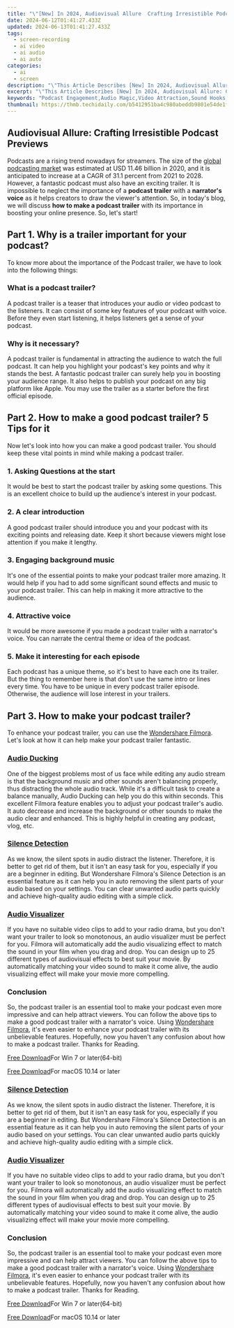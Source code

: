 ```yaml
---
title: "\"[New] In 2024, Audiovisual Allure  Crafting Irresistible Podcast Previews\""
date: 2024-06-12T01:41:27.433Z
updated: 2024-06-13T01:41:27.433Z
tags: 
  - screen-recording
  - ai video
  - ai audio
  - ai auto
categories: 
  - ai
  - screen
description: "\"This Article Describes [New] In 2024, Audiovisual Allure: Crafting Irresistible Podcast Previews\""
excerpt: "\"This Article Describes [New] In 2024, Audiovisual Allure: Crafting Irresistible Podcast Previews\""
keywords: "Podcast Engagement,Audio Magic,Video Attraction,Sound Hooks,Preview Appeal,Aural Draw,Visual Tactics"
thumbnail: https://thmb.techidaily.com/b5412951ba4c980abeddb9801e54de1f43b896bc3e121a51c5e15daf74ce2873.jpg
---
```


## Audiovisual Allure: Crafting Irresistible Podcast Previews

Podcasts are a rising trend nowadays for streamers. The size of the [global podcasting market](https://www.grandviewresearch.com/industry-analysis/podcast-market) was estimated at USD 11.46 billion in 2020, and it is anticipated to increase at a CAGR of 31.1 percent from 2021 to 2028\. However, a fantastic podcast must also have an exciting trailer. It is impossible to neglect the importance of a **podcast trailer** with a **narrator's voice** as it helps creators to draw the viewer's attention. So, in today's blog, we will discuss **how to make a podcast trailer** with its importance in boosting your online presence. So, let's start!

## Part 1\. Why is a trailer important for your podcast?

To know more about the importance of the Podcast trailer, we have to look into the following things:

### What is a podcast trailer?

A podcast trailer is a teaser that introduces your audio or video podcast to the listeners. It can consist of some key features of your podcast with voice. Before they even start listening, it helps listeners get a sense of your podcast.

### Why is it necessary?

A podcast trailer is fundamental in attracting the audience to watch the full podcast. It can help you highlight your podcast's key points and why it stands the best. A fantastic podcast trailer can surely help you in boosting your audience range. It also helps to publish your podcast on any big platform like Apple. You may use the trailer as a starter before the first official episode.

## Part 2\. How to make a good podcast trailer? 5 Tips for it

Now let's look into how you can make a good podcast trailer. You should keep these vital points in mind while making a podcast trailer.

### 1\. Asking Questions at the start

It would be best to start the podcast trailer by asking some questions. This is an excellent choice to build up the audience's interest in your podcast.

### 2\. A clear introduction

A good podcast trailer should introduce you and your podcast with its exciting points and releasing date. Keep it short because viewers might lose attention if you make it lengthy.

### 3\. Engaging background music

It's one of the essential points to make your podcast trailer more amazing. It would help if you had to add some significant sound effects and music to your podcast trailer. This can help in making it more attractive to the audience.

### 4\. Attractive voice

It would be more awesome if you made a podcast trailer with a narrator's voice. You can narrate the central theme or idea of the podcast.

### 5\. Make it interesting for each episode

Each podcast has a unique theme, so it's best to have each one its trailer. But the thing to remember here is that don't use the same intro or lines every time. You have to be unique in every podcast trailer episode. Otherwise, the audience will lose interest in your trailers.

## Part 3\. How to make your podcast trailer?

To enhance your podcast trailer, you can use the [Wondershare Filmora](https://tools.techidaily.com/wondershare/filmora/download/). Let's look at how it can help make your podcast trailer fantastic.

### [Audio Ducking](https://tools.techidaily.com/wondershare/filmora/download/)

One of the biggest problems most of us face while editing any audio stream is that the background music and other sounds aren't balancing properly, thus distracting the whole audio track. While it's a difficult task to create a balance manually, Audio Ducking can help you do this within seconds. This excellent Filmora feature enables you to adjust your podcast trailer's audio. It auto decrease and increase the background or other sounds to make the audio clear and enhanced. This is highly helpful in creating any podcast, vlog, etc.

### [Silence Detection](https://tools.techidaily.com/wondershare/filmora/download/)

As we know, the silent spots in audio distract the listener. Therefore, it is better to get rid of them, but it isn't an easy task for you, especially if you are a beginner in editing. But Wondershare Filmora's Silence Detection is an essential feature as it can help you in auto removing the silent parts of your audio based on your settings. You can clear unwanted audio parts quickly and achieve high-quality audio editing with a simple click.

### [Audio Visualizer](https://tools.techidaily.com/wondershare/filmora/download/)

If you have no suitable video clips to add to your radio drama, but you don't want your trailer to look so monotonous, an audio visualizer must be perfect for you. Filmora will automatically add the audio visualizing effect to match the sound in your film when you drag and drop. You can design up to 25 different types of audiovisual effects to best suit your movie. By automatically matching your video sound to make it come alive, the audio visualizing effect will make your movie more compelling.

### Conclusion

So, the podcast trailer is an essential tool to make your podcast even more impressive and can help attract viewers. You can follow the above tips to make a good podcast trailer with a narrator's voice. Using [Wondershare Filmora](https://tools.techidaily.com/wondershare/filmora/download/), it's even easier to enhance your podcast trailer with its unbelievable features. Hopefully, now you haven't any confusion about how to make a podcast trailer. Thanks for Reading.

[Free Download](https://tools.techidaily.com/wondershare/filmora/download/)For Win 7 or later(64-bit)

[Free Download](https://tools.techidaily.com/wondershare/filmora/download/)For macOS 10.14 or later


### [Silence Detection](https://tools.techidaily.com/wondershare/filmora/download/)

As we know, the silent spots in audio distract the listener. Therefore, it is better to get rid of them, but it isn't an easy task for you, especially if you are a beginner in editing. But Wondershare Filmora's Silence Detection is an essential feature as it can help you in auto removing the silent parts of your audio based on your settings. You can clear unwanted audio parts quickly and achieve high-quality audio editing with a simple click.

### [Audio Visualizer](https://tools.techidaily.com/wondershare/filmora/download/)

If you have no suitable video clips to add to your radio drama, but you don't want your trailer to look so monotonous, an audio visualizer must be perfect for you. Filmora will automatically add the audio visualizing effect to match the sound in your film when you drag and drop. You can design up to 25 different types of audiovisual effects to best suit your movie. By automatically matching your video sound to make it come alive, the audio visualizing effect will make your movie more compelling.

### Conclusion

So, the podcast trailer is an essential tool to make your podcast even more impressive and can help attract viewers. You can follow the above tips to make a good podcast trailer with a narrator's voice. Using [Wondershare Filmora](https://tools.techidaily.com/wondershare/filmora/download/), it's even easier to enhance your podcast trailer with its unbelievable features. Hopefully, now you haven't any confusion about how to make a podcast trailer. Thanks for Reading.

[Free Download](https://tools.techidaily.com/wondershare/filmora/download/)For Win 7 or later(64-bit)

[Free Download](https://tools.techidaily.com/wondershare/filmora/download/)For macOS 10.14 or later

<ins class="adsbygoogle"
     style="display:block"
     data-ad-format="autorelaxed"
     data-ad-client="ca-pub-7571918770474297"
     data-ad-slot="1223367746"></ins>

<ins class="adsbygoogle"
     style="display:block"
     data-ad-format="autorelaxed"
     data-ad-client="ca-pub-7571918770474297"
     data-ad-slot="1223367746"></ins>



<ins class="adsbygoogle"
     style="display:block"
     data-ad-client="ca-pub-7571918770474297"
     data-ad-slot="8358498916"
     data-ad-format="auto"
     data-full-width-responsive="true"></ins>



